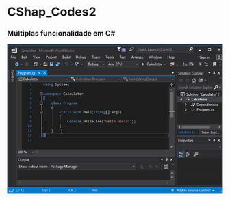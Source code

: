 # CShap_Codes2
### Múltiplas funcionalidade em C#

<img align="center" alt="Ray-imgC#" src="https://github.com/Raylla-Silva12/CShap_Codes1/blob/main/img/cod_csharp.gif"></img>
